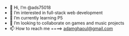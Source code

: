 - 👋 Hi, I’m @ads75018
- 👀 I’m interested in full-stack web development 
- 🌱 I’m currently learning P5
- 💞️ I’m looking to collaborate on games and music projects
- 📫 How to reach me ====> adamghaoul@gmail.com

<!---
ads75018/ads75018 is a ✨ special ✨ repository because its `README.md` (this file) appears on your GitHub profile.
You can click the Preview link to take a look at your changes.
--->
